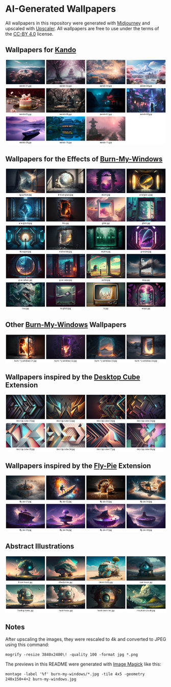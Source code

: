 # AI-Generated Wallpapers

All wallpapers in this repository were generated with [Midjourney](https://www.midjourney.com) and upscaled with [Upscaler](https://flathub.org/apps/details/io.gitlab.theevilskeleton.Upscaler).
All wallpapers are free to use under the terms of the [CC-BY 4.0](https://creativecommons.org/licenses/by/4.0/) license.

## Wallpapers for [Kando](https://github.com/kando-menu/kando)

[![](kando.jpg)](kando)

## Wallpapers for the Effects of [Burn-My-Windows](https://github.com/Schneegans/Burn-My-Windows)

[![](burn-my-windows-effects.jpg)](burn-my-windows-effects)

## Other [Burn-My-Windows](https://github.com/Schneegans/Burn-My-Windows) Wallpapers

[![](burn-my-windows.jpg)](burn-my-windows)

## Wallpapers inspired by the [Desktop Cube](https://github.com/Schneegans/Desktop-Cube) Extension

[![](desktop-cube.jpg)](desktop-cube)

## Wallpapers inspired by the [Fly-Pie](https://github.com/Schneegans/Fly-Pie) Extension

[![](fly-pie.jpg)](fly-pie)


## Abstract Illustrations

[![](abstract-illustrations.jpg)](abstract-illustrations)

## Notes

After upscaling the images, they were rescaled to 4k and converted to JPEG using this command:

```
mogrify -resize 3840x2400\! -quality 100 -format jpg *.png
```

The previews in this README were generated with [Image Magick](https://imagemagick.org/index.php) like this:

```
montage -label '%f' burn-my-windows/*.jpg -tile 4x5 -geometry 240x150+4+2 burn-my-windows.jpg
```
